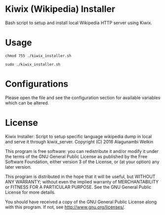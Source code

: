 # Kiwix (Wikipedia) Installer
Bash script to setup and install local Wikipedia HTTP server using Kiwix.

# Usage
```
chmod 755 ./kiwix_installer.sh
```
```
sudo ./kiwix_installer.sh
```

# Configurations
Please open the file and see the configuration section for available variables which can be altered.

# License

Kiwix Installer: Script to setup specific language wikipedia dump in local and serve it through kiwix_server.
Copyright (C) 2016  Alagunambi Welkin

This program is free software: you can redistribute it and/or modify it under the terms of the GNU General Public License as published by the Free Software Foundation, either version 3 of the License, or (at your option) any later version.

This program is distributed in the hope that it will be useful, but WITHOUT ANY WARRANTY; without even the implied warranty of MERCHANTABILITY or FITNESS FOR A PARTICULAR PURPOSE. See the GNU General Public License for more details.

You should have received a copy of the GNU General Public License along with this program.  If not, see <http://www.gnu.org/licenses/>.
